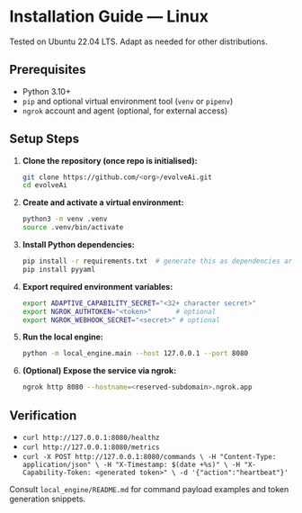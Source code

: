 # Installation Guide — Linux

Tested on Ubuntu 22.04 LTS. Adapt as needed for other distributions.

## Prerequisites
- Python 3.10+
- `pip` and optional virtual environment tool (`venv` or `pipenv`)
- `ngrok` account and agent (optional, for external access)

## Setup Steps
1. **Clone the repository (once repo is initialised):**
   ```bash
   git clone https://github.com/<org>/evolveAi.git
   cd evolveAi
   ```
2. **Create and activate a virtual environment:**
   ```bash
   python3 -m venv .venv
   source .venv/bin/activate
   ```
3. **Install Python dependencies:**
   ```bash
   pip install -r requirements.txt  # generate this as dependencies are formalised
   pip install pyyaml
   ```
4. **Export required environment variables:**
   ```bash
   export ADAPTIVE_CAPABILITY_SECRET="<32+ character secret>"
   export NGROK_AUTHTOKEN="<token>"      # optional
   export NGROK_WEBHOOK_SECRET="<secret>" # optional
   ```
5. **Run the local engine:**
   ```bash
   python -m local_engine.main --host 127.0.0.1 --port 8080
   ```
6. **(Optional) Expose the service via ngrok:**
   ```bash
   ngrok http 8080 --hostname=<reserved-subdomain>.ngrok.app
   ```

## Verification
- `curl http://127.0.0.1:8080/healthz`
- `curl http://127.0.0.1:8080/metrics`
- `curl -X POST http://127.0.0.1:8080/commands \
    -H "Content-Type: application/json" \
    -H "X-Timestamp: $(date +%s)" \
    -H "X-Capability-Token: <generated token>" \
    -d '{"action":"heartbeat"}'`

Consult `local_engine/README.md` for command payload examples and token generation snippets.

